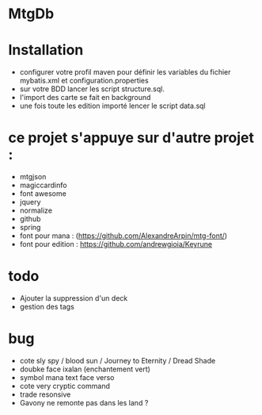# MtgDb

# Installation
- configurer votre profil maven pour définir les variables du fichier mybatis.xml et configuration.properties
- sur votre BDD lancer les script structure.sql.
- l'import des carte se fait en background
- une fois toute les edition importé lencer le script data.sql

# ce projet s'appuye sur d'autre projet :
- mtgjson
- magiccardinfo
- font awesome
- jquery
- normalize
- github
- spring
- font pour mana : (https://github.com/AlexandreArpin/mtg-font/)
- font pour edition : https://github.com/andrewgioia/Keyrune

# todo
- Ajouter la suppression d'un deck
- gestion des tags

# bug
- cote sly spy / blood sun / Journey to Eternity / Dread Shade
- doubke face ixalan (enchantement vert)
- symbol mana text face verso
- cote very cryptic command
- trade resonsive
- Gavony ne remonte pas dans les land ?
